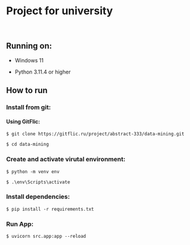 # Project for university
<br/>

## Running on:
* Windows 11

* Python 3.11.4 or higher

## How to run

### Install from git:

#### Using GitFlic:

```shell
$ git clone https://gitflic.ru/project/abstract-333/data-mining.git

$ cd data-mining
```

### Create and activate virutal environment:

```shell
$ python -m venv env

$ .\env\Scripts\activate
```

### Install dependencies:

```shell
$ pip install -r requirements.txt
```

### Run App:

```shell
$ uvicorn src.app:app --reload
```
